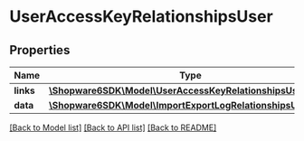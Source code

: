 # UserAccessKeyRelationshipsUser

## Properties
Name | Type | Description | Notes
------------ | ------------- | ------------- | -------------
**links** | [**\Shopware6SDK\Model\UserAccessKeyRelationshipsUserLinks**](UserAccessKeyRelationshipsUserLinks.md) |  | [optional] 
**data** | [**\Shopware6SDK\Model\ImportExportLogRelationshipsUserData**](ImportExportLogRelationshipsUserData.md) |  | [optional] 

[[Back to Model list]](../../README.md#documentation-for-models) [[Back to API list]](../../README.md#documentation-for-api-endpoints) [[Back to README]](../../README.md)

